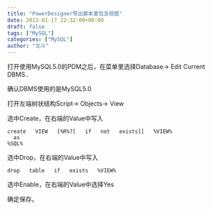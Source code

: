 ```yaml
---
title: "PowerDesigner导出脚本里包含视图"
date: 2013-01-17 22:32:00+08:00
draft: false
tags: ["MySQL"]
categories: ["MySQL"]
author: "北斗"
---
```


打开使用MySQL5.0的PDM之后，在菜单里选择Database-> Edit   Current   DBMS..

确认DBMS使用的是MySQL5.0

打开左端树状结构Script-> Objects-> View

选中Create，在右端的Value中写入
```
create   VIEW   [%R%?[   if   not   exists]]   %VIEW%
  as
%SQL%
```
选中Drop，在右端的Value中写入
```
drop   table   if   exists   %VIEW%
```
选中Enable，在右端的Value中选择Yes

确定保存。

